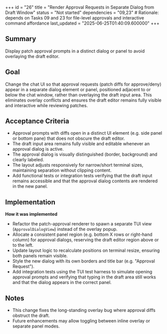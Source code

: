 +++
id = "26"
title = "Render Approval Requests in Separate Dialog from Draft Window"
status = "Not started"
dependencies = "09,23" # Rationale: depends on Tasks 09 and 23 for file-level approvals and interactive command affordance
last_updated = "2025-06-25T01:40:09.600000"
+++

## Summary
Display patch approval prompts in a distinct dialog or panel to avoid overlaying the draft editor.

## Goal
Change the chat UI so that approval requests (patch diffs for approve/deny) appear in a separate dialog element or panel, positioned adjacent to or below the chat window, rather than overlaying the draft input area.
This eliminates overlay conflicts and ensures the draft editor remains fully visible and interactive while reviewing patches.

## Acceptance Criteria

- Approval prompts with diffs open in a distinct UI element (e.g. side panel or bottom pane) that does not obscure the draft editor.
- The draft input area remains fully visible and editable whenever an approval dialog is active.
- The approval dialog is visually distinguished (border, background) and clearly labeled.
- The layout adjusts responsively for narrow/short terminal sizes, maintaining separation without clipping content.
- Add functional tests or integration tests verifying that the draft input remains accessible and that the approval dialog contents are rendered in the new panel.

## Implementation

**How it was implemented**  
- Refactor the patch-approval renderer to spawn a separate TUI view (`ApprovalDialogView`) instead of the overlay popup.
- Allocate a consistent panel region (e.g. bottom X rows or right-hand column) for approval dialogs, reserving the draft editor region above or to the left.
- Update layout logic to recalculate positions on terminal resize, ensuring both panels remain visible.
- Style the new dialog with its own borders and title bar (e.g. "Approval Request").
- Add integration tests using the TUI test harness to simulate opening approval prompts and verifying that typing in the draft area still works and that the dialog appears in the correct panel.

## Notes

- This change fixes the long-standing overlay bug where approval diffs obstruct the draft.  
- Future enhancements may allow toggling between inline overlay or separate panel modes.
